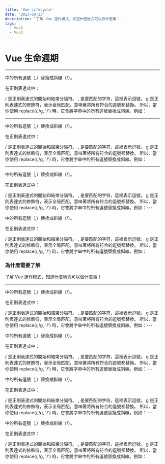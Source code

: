 ```yaml
---
title: 'Vue Lifecycle'
date: '2023-08-23'
description: '了解 Vue 運作模式，知道什麼地方可以做什麼事！'
tags:
  - Vue2
  - Vue3
---
```


# Vue 生命週期

---

中的所有逗號（,）替換成斜線（/）。

在正則表達式中：

/ 是正則表達式的開始和結束分隔符。
, 是要匹配的字符，這裡表示逗號。
g 是正則表達式的修飾符，表示全局匹配，意味著將所有符合的逗號都替換。
所以，當你使用 replace(/,/g, '/') 時，它會將字串中的所有逗號替換成斜線。例如：

---

中的所有逗號（,）替換成斜線（/）。

在正則表達式中：

/ 是正則表達式的開始和結束分隔符。
, 是要匹配的字符，這裡表示逗號。
g 是正則表達式的修飾符，表示全局匹配，意味著將所有符合的逗號都替換。
所以，當你使用 replace(/,/g, '/') 時，它會將字串中的所有逗號替換成斜線。例如：

---

中的所有逗號（,）替換成斜線（/）。

在正則表達式中：

/ 是正則表達式的開始和結束分隔符。
, 是要匹配的字符，這裡表示逗號。
g 是正則表達式的修飾符，表示全局匹配，意味著將所有符合的逗號都替換。
所以，當你使用 replace(/,/g, '/') 時，它會將字串中的所有逗號替換成斜線。例如：---

中的所有逗號（,）替換成斜線（/）。

在正則表達式中：

/ 是正則表達式的開始和結束分隔符。
, 是要匹配的字符，這裡表示逗號。
g 是正則表達式的修飾符，表示全局匹配，意味著將所有符合的逗號都替換。
所以，當你使用 replace(/,/g, '/') 時，它會將字串中的所有逗號替換成斜線。例如：

### 為什麼需要了解

了解 Vue 運作模式，知道什麼地方可以做什麼事！

---

中的所有逗號（,）替換成斜線（/）。

在正則表達式中：

/ 是正則表達式的開始和結束分隔符。
, 是要匹配的字符，這裡表示逗號。
g 是正則表達式的修飾符，表示全局匹配，意味著將所有符合的逗號都替換。
所以，當你使用 replace(/,/g, '/') 時，它會將字串中的所有逗號替換成斜線。例如：---

中的所有逗號（,）替換成斜線（/）。

在正則表達式中：

/ 是正則表達式的開始和結束分隔符。
, 是要匹配的字符，這裡表示逗號。
g 是正則表達式的修飾符，表示全局匹配，意味著將所有符合的逗號都替換。
所以，當你使用 replace(/,/g, '/') 時，它會將字串中的所有逗號替換成斜線。例如：---

中的所有逗號（,）替換成斜線（/）。

在正則表達式中：

/ 是正則表達式的開始和結束分隔符。
, 是要匹配的字符，這裡表示逗號。
g 是正則表達式的修飾符，表示全局匹配，意味著將所有符合的逗號都替換。
所以，當你使用 replace(/,/g, '/') 時，它會將字串中的所有逗號替換成斜線。例如：---

中的所有逗號（,）替換成斜線（/）。

在正則表達式中：

/ 是正則表達式的開始和結束分隔符。
, 是要匹配的字符，這裡表示逗號。
g 是正則表達式的修飾符，表示全局匹配，意味著將所有符合的逗號都替換。
所以，當你使用 replace(/,/g, '/') 時，它會將字串中的所有逗號替換成斜線。例如：
